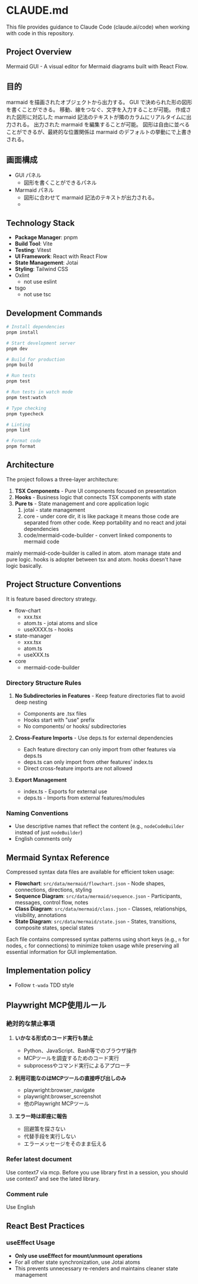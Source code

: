 # CLAUDE.md

This file provides guidance to Claude Code (claude.ai/code) when working with code in this repository.

## Project Overview

Mermaid GUI - A visual editor for Mermaid diagrams built with React Flow.

## 目的

marmaid を描画されたオブジェクトから出力する。
GUI で決められた形の図形を書くことができる。
移動、線をつなぐ、文字を入力することが可能。
作成された図形に対応した marmaid 記法のテキストが隣のカラムにリアルタイムに出力される。
出力された marmaid を編集することが可能。
図形は自由に並べることができるが、最終的な位置関係は marmaid のデフォルトの挙動にで上書きされる。

## 画面構成

- GUI パネル
  - 図形を書くことができるパネル
- Marmaid パネル
  - 図形に合わせて marmaid 記法のテキストが出力される。
  -

## Technology Stack

- **Package Manager**: pnpm
- **Build Tool**: Vite
- **Testing**: Vitest
- **UI Framework**: React with React Flow
- **State Management**: Jotai
- **Styling**: Tailwind CSS
- Oxlint
  - not use eslint
- tsgo
  - not use tsc

## Development Commands

```bash
# Install dependencies
pnpm install

# Start development server
pnpm dev

# Build for production
pnpm build

# Run tests
pnpm test

# Run tests in watch mode
pnpm test:watch

# Type checking
pnpm typecheck

# Linting
pnpm lint

# Format code
pnpm format
```

## Architecture

The project follows a three-layer architecture:

1. **TSX Components** - Pure UI components focused on presentation
2. **Hooks** - Business logic that connects TSX components with state
3. **Pure ts** - State management and core application logic
   1. jotai - state management
   2. core - under core dir, it is like package it means those code are separated from other code. Keep portability and no react and jotai dependencies
   3. code/mermaid-code-builder - convert linked components to mermaid code

mainly mermaid-code-builder is called in atom.
atom manage state and pure logic.
hooks is adopter between tsx and atom. hooks doesn't have logic basically.

## Project Structure Conventions

It is feature based directory strategy.

- flow-chart
  - xxx.tsx
  - atom.ts - jotai atoms and slice
  - useXXXX.ts - hooks
- state-manager
  - xxx.tsx
  - atom.ts
  - useXXX.ts
- core
  - mermaid-code-builder

### Directory Structure Rules

1. **No Subdirectories in Features** - Keep feature directories flat to avoid deep nesting
   - Components are .tsx files
   - Hooks start with "use" prefix
   - No components/ or hooks/ subdirectories

2. **Cross-Feature Imports** - Use deps.ts for external dependencies
   - Each feature directory can only import from other features via deps.ts
   - deps.ts can only import from other features' index.ts
   - Direct cross-feature imports are not allowed

3. **Export Management**
   - index.ts - Exports for external use
   - deps.ts - Imports from external features/modules

### Naming Conventions

- Use descriptive names that reflect the content (e.g., `nodeCodeBuilder` instead of just `nodeBuilder`)
- English comments only

## Mermaid Syntax Reference

Compressed syntax data files are available for efficient token usage:

- **Flowchart**: `src/data/mermaid/flowchart.json` - Node shapes, connections, directions, styling
- **Sequence Diagram**: `src/data/mermaid/sequence.json` - Participants, messages, control flow, notes
- **Class Diagram**: `src/data/mermaid/class.json` - Classes, relationships, visibility, annotations
- **State Diagram**: `src/data/mermaid/state.json` - States, transitions, composite states, special states

Each file contains compressed syntax patterns using short keys (e.g., `n` for nodes, `c` for connections) to minimize token usage while preserving all essential information for GUI implementation.

## Implementation policy

- Follow `t-wada` TDD style

## Playwright MCP使用ルール

### 絶対的な禁止事項

1. **いかなる形式のコード実行も禁止**
   - Python、JavaScript、Bash等でのブラウザ操作
   - MCPツールを調査するためのコード実行
   - subprocessやコマンド実行によるアプローチ

2. **利用可能なのはMCPツールの直接呼び出しのみ**
   - playwright:browser_navigate
   - playwright:browser_screenshot
   - 他のPlaywright MCPツール

3. **エラー時は即座に報告**
   - 回避策を探さない
   - 代替手段を実行しない
   - エラーメッセージをそのまま伝える

### Refer latest document

Use context7 via mcp. Before you use library first in a session, you should use context7 and see the lated library.

### Comment rule

Use English

## React Best Practices

### useEffect Usage
- **Only use useEffect for mount/unmount operations**
- For all other state synchronization, use Jotai atoms
- This prevents unnecessary re-renders and maintains cleaner state management
